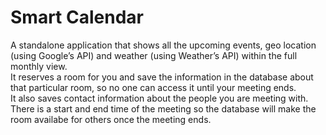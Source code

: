 # Smart Calendar
A standalone application that shows all the upcoming events, geo location (using Google’s API) and
weather (using Weather’s API) within the full monthly view.<br /> It reserves a room for you and save the information in the
database about that particular room, so no one can access it until your meeting ends.<br /> It also saves contact information
about the people you are meeting with.<br /> There is a start and end time of the meeting so the database will make the room
availabe for others once the meeting ends.
